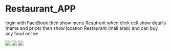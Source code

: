 # Restaurant_APP
login with FaceBook then show menu Resutrant when click cell show details (name and price) then show location Restaurant (mall arab) and can buy any food online 

<img src="/Login-With-Facebook.gif">
 
 <img src="/Location.gif">
 
 
  <img src="/BUY.gif">

